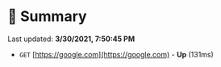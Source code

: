 # 📖 Summary
Last updated: **3/30/2021, 7:50:45 PM**

- `GET` [https://google.com](https://google.com) - **Up** (131ms)
